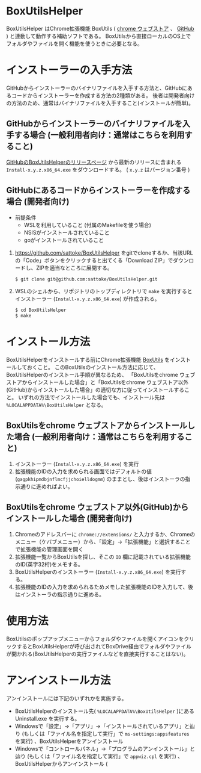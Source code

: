 # BoxUtilsHelper
BoxUtilsHelper はChrome拡張機能 BoxUtils ( [chrome ウェブストア](https://chrome.google.com/webstore/detail/boxutils/gagpkhipmdbjnflmcfjjchoielldogmm) 、 [GitHub](https://github.com/sattoke/BoxUtils) ) と連動して動作する補助ソフトである。
BoxUtilsから直接ローカルのOS上でフォルダやファイルを開く機能を使うときに必要となる。

# インストーラーの入手方法
GitHubからインストーラーのバイナリファイルを入手する方法と、GitHubにあるコードからインストーラーを作成する方法の2種類がある。
後者は開発者向けの方法のため、通常はバイナリファイルを入手すること(インストールが簡単)。

## GitHubからインストーラーのバイナリファイルを入手する場合 (一般利用者向け：通常はこちらを利用すること)
[GitHubのBoxUtilsHelperのリリースページ](https://github.com/sattoke/BoxUtilsHelper/releases) から最新のリリースに含まれる `Install-x.y.z.x86_64.exe` をダウンロードする。 ( `x.y.z` はバージョン番号 )

## GitHubにあるコードからインストーラーを作成する場合 (開発者向け)

- 前提条件
  - WSLを利用していること (付属のMakefileを使う場合)
  - NSISがインストールされていること
  - goがインストールされていること

1. https://github.com/sattoke/BoxUtilsHelper をgitでcloneするか、当該URLの「Code」ボタンをクリックすると出てくる「Download ZIP」でダウンロードし、ZIPを適当なところに展開する。

    ```sh
    $ git clone git@github.com:sattoke/BoxUtilsHelper.git
    ```

1. WSLのシェルから、リポジトリのトップディレクトリで `make` を実行するとインストーラー (`Install-x.y.z.x86_64.exe`) が作成される。

    ```sh
    $ cd BoxUtilsHelper
    $ make
    ```

# インストール方法
BoxUtilsHelperをインストールする前にChrome拡張機能 [BoxUtils](https://github.com/sattoke/BoxUtils) をインストールしておくこと。
このBoxUtilsのインストール方法に応じて、BoxUtilsHelperのインストール手順が異なるため、
「BoxUtilsをchrome ウェブストアからインストールした場合」と「BoxUtilsをchrome ウェブストア以外(GitHub)からインストールした場合」の適切な方に従ってインストールすること。
いずれの方法でインストールした場合でも、インストール先は `%LOCALAPPDATA%\BoxUtilsHelper` となる。

## BoxUtilsをchrome ウェブストアからインストールした場合 (一般利用者向け：通常はこちらを利用すること)
1. インストーラー (`Install-x.y.z.x86_64.exe`) を実行
1. 拡張機能のIDの入力を求められる画面ではデフォルトの値 (`gagpkhipmdbjnflmcfjjchoielldogmm`) のままとし、後はインストーラの指示通りに進めればよい。

## BoxUtilsをchrome ウェブストア以外(GitHub)からインストールした場合 (開発者向け)
1. Chromeのアドレスバーに `chrome://extensions/` と入力するか、Chromeのメニュー（ケバブメニュー）から、「設定」→「拡張機能」と選択することで拡張機能の管理画面を開く
1. 拡張機能一覧からBoxUtilsを探し、そこの `ID` 欄に記載されている拡張機能のID(英字32桁)をメモする。
1. BoxUtilsHelperのインストーラー (`Install-x.y.z.x86_64.exe`) を実行する。
1. 拡張機能のIDの入力を求められるためメモした拡張機能のIDを入力して、後はインストーラの指示通りに進める。


# 使用方法
BoxUtilsのポップアップメニューからフォルダやファイルを開くアイコンをクリックするとBoxUtilsHelperが呼び出されてBoxDrive経由でフォルダやファイルが開かれる(BoxUtilsHelperの実行ファイルなどを直接実行することはない)。


# アンインストール方法
アンインストールには下記のいずれかを実施する。

- BoxUtilsHelperのインストール先( `%LOCALAPPDATA%\BoxUtilsHelper` )にある Uninstall.exe を実行する。
- Windowsで「設定」→「アプリ」→「インストールされているアプリ」と辿り (もしくは「ファイル名を指定して実行」で `ms-settings:appsfeatures` を実行) 、BoxUtilsHelperをアンインストール
- Windowsで「コントロールパネル」→「プログラムのアンインストール」と辿り (もしくは「ファイル名を指定して実行」で `appwiz.cpl` を実行) 、BoxUtilsHelperからアンインストール
(
